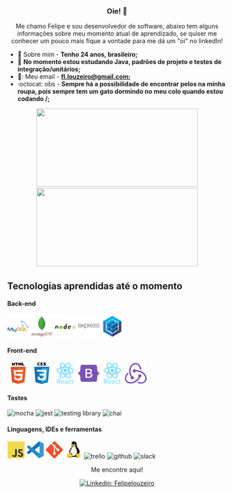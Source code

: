 <h3 align="center">
  Oie! 👋
</h3> 
<p align="center">
 Me chamo Felipe e sou desenvolvedor de software, abaixo tem alguns informações sobre meu momento atual de aprendizado, se quiser me conhecer um pouco mais fique a vontade para me dá um "oi" no linkedIn!
</p> 

- 🙆 Sobre mim - **Tenho 24 anos, brasileiro;**
- 📖 **No momento estou estudando Java, padrões de projeto e testes de integração/unitários;**
- 📧: Meu email - **fl.louzeiro@gmail.com;**
- :octocat: obs - **Sempre há a possibilidade de encontrar pelos na minha roupa, pois sempre tem um gato dormindo no meu colo quando estou codando /\;**

<div display="flex" align="center">
  <img height="180em" width="370em" src="https://github-readme-stats.vercel.app/api?username=felipelouzeiro&show_icons=true&theme=react&border_color=61dafb&hide_border=true" />
  <img height="180em" width="370em" src="https://github-readme-stats.vercel.app/api/top-langs/?username=felipelouzeiro&hide=c%23,powershell,Mathematica,Ruby,Objective-C,Objective-C%2b%2b,Cuda&title_color=61dafb&text_color=ffffff&icon_color=61dafb&bg_color=20232a&langs_count=8&layout=compact&border_color=61dafb&hide_border=true" />
</div>

## Tecnologias aprendidas até o momento

#### Back-end
<p align="left">    
  <img src="https://raw.githubusercontent.com/devicons/devicon/master/icons/mysql/mysql-original-wordmark.svg" alt="mysql" width="50" height="50"/>
  <img src="https://raw.githubusercontent.com/devicons/devicon/master/icons/mongodb/mongodb-original-wordmark.svg" alt="mongodb" width="50" height="50"/>
  <img src="https://raw.githubusercontent.com/devicons/devicon/master/icons/nodejs/nodejs-original-wordmark.svg" alt="nodejs" width="50" height="50"/>
  <img src="https://raw.githubusercontent.com/devicons/devicon/master/icons/express/express-original-wordmark.svg" alt="express" width="50" height="50"/>
  <img src="https://raw.githubusercontent.com/devicons/devicon/2ae2a900d2f041da66e950e4d48052658d850630/icons/sequelize/sequelize-original.svg" alt="sequelize" width="50" height="50"/>
</p>

#### Front-end

<p align="left">
  <img src="https://raw.githubusercontent.com/devicons/devicon/master/icons/html5/html5-original-wordmark.svg" alt="html5" width="50" height="50"/>
  <img src="https://raw.githubusercontent.com/devicons/devicon/master/icons/css3/css3-original-wordmark.svg" alt="css3" width="50" height="50"/>
  <img src="https://raw.githubusercontent.com/devicons/devicon/master/icons/react/react-original-wordmark.svg" alt="react" width="50" height="50"/>
  <img src="https://raw.githubusercontent.com/devicons/devicon/master/icons/bootstrap/bootstrap-plain.svg" alt="bootstrap" width="50" height="50"/>
  <img src="https://raw.githubusercontent.com/devicons/devicon/master/icons/react/react-original-wordmark.svg" alt="react" width="50" height="50"/>
  <img src="https://raw.githubusercontent.com/devicons/devicon/master/icons/redux/redux-original.svg" alt="redux" width="50" height="50"/>
</p>

#### Testes
<p align="left">
  <img src="https://www.vectorlogo.zone/logos/mochajs/mochajs-icon.svg" alt="mocha" width="40" height="40"/>
  <img src="https://www.vectorlogo.zone/logos/jestjsio/jestjsio-icon.svg" alt="jest" width="40" height="40"/>
  <img src="https://testing-library.com/img/octopus-128x128.png" alt="testing library" width="40" height="40"/>
  <img src="https://iconape.com/wp-content/png_logo_vector/chai-logo.png" alt="chai" width="40" height="40"/>
</p>

#### Linguagens, IDEs e ferramentas
<p align="left">
  <img src="https://raw.githubusercontent.com/devicons/devicon/master/icons/javascript/javascript-original.svg" alt="javascript" width="40" height="40"/>
  <img src="https://raw.githubusercontent.com/devicons/devicon/master/icons/vscode/vscode-original.svg" alt="vscode" width="40" height="40"/>
  <img src="https://raw.githubusercontent.com/devicons/devicon/master/icons/git/git-original.svg" alt="git" width="40" height="40"/>
  <img src="https://raw.githubusercontent.com/devicons/devicon/master/icons/linux/linux-original.svg" alt="linux" width="40" height="40"/>
  <img src="https://www.vectorlogo.zone/logos/trello/trello-icon.svg" alt="trello" width="40" height="40"/>
  <img src="https://cdn-icons-png.flaticon.com/512/25/25231.png" alt="github" width="40" height="40"/>
  <img src="https://www.vectorlogo.zone/logos/slack/slack-icon.svg" alt="slack" width="40" height="40"/>
</p>

<div align="center">  
  Me encontre aqui!
  
  [![Linkedin: Felipelouzeiro](https://img.shields.io/badge/-felipelouzeiro-blue?style=flat-square&logo=Linkedin&logoColor=white&link=https://www.linkedin.com/in/felipelouzeiro/)](https://www.linkedin.com/in/felipelouzeiro/)
</div>

